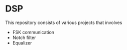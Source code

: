 # DSP

This repository consists of various projects that involves
- FSK communication
- Notch filter
- Equalizer
